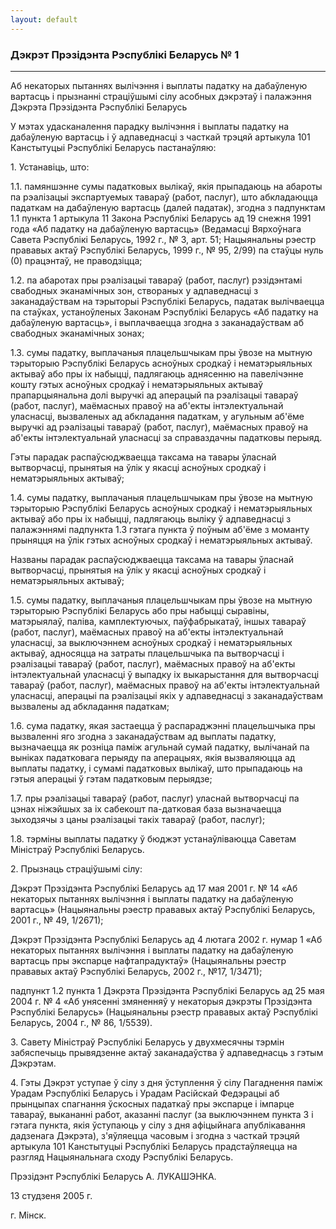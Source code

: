 ```yaml
---
layout: default
---
```


### Дэкрэт Прэзідэнта Рэспублікі Беларусь № 1

****

<span class="underline"></span>

Аб некаторых пытаннях вылічэння і выплаты падатку на дабаўленую вартасць
і прызнанні страціўшымі сілу асобных дэкрэтаў і палажэння Дэкрэта
Прэзідэнта Рэспублікі Беларусь

У мэтах удасканалення парадку вылічэння і выплаты падатку на дабаўленую
вартасць і ў адпаведнасці з часткай трэцяй артыкула 101 Канстытуцыі
Рэспублікі Беларусь пастанаўляю:

1\. Устанавіць, што:

1.1. памяншэнне сумы падатковых вылікаў, якія прыпадаюць на абароты па
рэалізацыі экспартуемых тавараў (работ, паслуг), што абкладаюцца
падаткам на дабаўленую вартасць (далей падатак), згодна з
падпунктам 1.1 пункта 1 артыкула 11 Закона Рэспублікі Беларусь
ад 19 снежня 1991 года «Аб падатку на дабаўленую вартасць» (Ведамасці
Вярхоўнага Савета Рэспублікі Беларусь, 1992 г., № 3, арт. 51;
Нацыянальны рэестр прававых актаў Рэспублікі Беларусь, 1999 г.,
№ 95, 2/99) па стаўцы нуль (0) працэнтаў, не праводзіцца;

1.2. па абаротах пры рэалізацыі тавараў (работ, паслуг) рэзідэнтамі
свабодных эканамічных зон, створаных у адпаведнасці з
заканадаўствам на тэрыторыі Рэспублікі Беларусь, падатак
вылічваецца па стаўках, устаноўленых Законам Рэспублікі Беларусь «Аб
падатку на дабаўленую вартасць», і выплачваецца згодна з
заканадаўствам аб свабодных эканамічных зонах;

1.3. сумы падатку, выплачаныя плацельшчыкам пры ўвозе на мытную
тэрыторыю Рэспублікі Беларусь асноўных сродкаў і нематэрыяльных
актываў або пры іх набыцці, падлягаюць аднясенню на павелічэнне кошту
гэтых асноўных сродкаў і нематэрыяльных актываў прапарцыянальна долі
выручкі ад аперацый па рэалізацыі тавараў (работ, паслуг), маёмасных
правоў на аб'екты інтэлектуальнай уласнасці, вызваленых ад абкладання
падаткам, у агульным аб'ёме выручкі ад рэалізацыі тавараў (работ,
паслуг), маёмасных правоў на аб'екты інтэлектуальнай уласнасці за
справаздачны падатковы перыяд.

Гэты парадак распаўсюджваецца таксама на тавары ўласнай вытворчасці,
прынятыя на ўлік у якасці асноўных сродкаў і нематэрыяльных актываў;

1.4. сумы падатку, выплачаныя плацельшчыкам пры ўвозе на мытную
тэрыторыю Рэспублікі Беларусь асноўных сродкаў і нематэрыяльных
актываў або пры іх набыцці, падлягаюць выліку ў адпаведнасці з
палажэннямі падпункта 1.3 гэтага пункта ў поўным аб'ёме з
моманту прыняцця на ўлік гэтых асноўных сродкаў і нематэрыяльных
актываў.

Названы парадак распаўсюджваецца таксама на тавары ўласнай вытворчасці,
прынятыя на ўлік у якасці асноўных сродкаў і нематэрыяльных актываў;

1.5. сумы падатку, выплачаныя плацельшчыкам пры ўвозе на мытную
тэрыторыю Рэспублікі Беларусь або пры набыцці сыравіны,
матэрыялаў, паліва, камплектуючых, паўфабрыкатаў, іншых тавараў
(работ, паслуг), маёмасных правоў на аб'екты інтэлектуальнай уласнасці,
за выключэннем асноўных сродкаў і нематэрыяльных актываў, адносяцца на
затраты плацельшчыка па вытворчасці і рэалізацыі тавараў (работ,
паслуг), маёмасных правоў на аб'екты інтэлектуальнай уласнасці ў
выпадку іх выкарыстання для вытворчасці тавараў (работ, паслуг),
маёмасных правоў на аб'екты інтэлектуальнай уласнасці, аперацыі па
рэалізацыі якіх у адпаведнасці з заканадаўствам вызвалены ад абкладання
падаткам;

1.6. сума падатку, якая застаецца ў распараджэнні плацельшчыка пры
вызваленні яго згодна з заканадаўствам ад выплаты падатку,
вызначаецца як розніца паміж агульнай сумай падатку, вылічанай
па выніках падатковага перыяду па аперацыях, якія вызваляюцца ад
выплаты падатку, і сумамі падатковых вылікаў, што прыпадаюць на
гэтыя аперацыі ў гэтам падатковым перыядзе;

1.7. пры рэалізацыі тавараў (работ, паслуг) уласнай вытворчасці па цэнах
ніжэйшых за іх сабекошт па-датковая база вызначаецца зыходзячы з цаны
рэалізацыі такіх тавараў (работ, паслуг);

1.8. тэрміны выплаты падатку ў бюджэт устанаўліваюцца Саветам Міністраў
Рэспублікі Беларусь.

2\. Прызнаць страціўшымі сілу:

Дэкрэт Прэзідэнта Рэспублікі Беларусь ад 17 мая 2001 г. № 14 «Аб
некаторых пытаннях вылічэння і выплаты падатку на дабаўленую
вартасць» (Нацыянальны рэестр прававых актаў Рэспублікі Беларусь,
2001 г., № 49, 1/2671);

Дэкрэт Прэзідэнта Рэспублікі Беларусь ад 4 лютага 2002 г. нумар 1 «Аб
некаторых пытаннях вылічэння і выплаты падатку на дабаўленую вартасць
пры экспарце нафтапрадуктаў» (Нацыянальны рэестр прававых актаў
Рэспублікі Беларусь, 2002 г., №17, 1/3471);

падпункт 1.2 пункта 1 Дэкрэта Прэзідэнта Рэспублікі Беларусь ад 25 мая
2004 г. № 4 «Аб унясенні змяненняў у некаторыя дэкрэты Прэзідэнта
Рэспублікі Беларусь» (Нацыянальны рэестр прававых актаў
Рэспублікі Беларусь, 2004 г., № 86, 1/5539).

3\. Савету Міністраў Рэспублікі Беларусь у двухмесячны тэрмін
забяспечыць прывядзенне актаў заканадаўства ў адпаведнасць з
гэтым Дэкрэтам.

4\. Гэты Дэкрэт уступае ў сілу з дня ўступлення ў сілу Пагаднення паміж
Урадам Рэспублікі Беларусь і Урадам Расійскай Федэрацыі аб прынцыпах
спагнання ўскосных падаткаў пры экспарце і імпарце тавараў, выкананні
работ, аказанні паслуг (за выключэннем пункта 3 і гэтага пункта, якія
ўступаюць у сілу з дня афіцыйнага апублікавання дадзенага Дэкрэта),
з'яўляецца часовым і згодна з часткай трэцяй артыкула 101 Канстытуцыі
Рэспублікі Беларусь прадстаўляецца на разгляд Нацыянальнага сходу
Рэспублікі Беларусь.

Прэзідэнт Рэспублікі Беларусь А. ЛУКАШЭНКА.

13 студзеня 2005 г.

г. Мінск.
